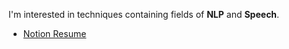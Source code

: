 I'm interested in techniques containing fields of **NLP** and **Speech**.  
- [Notion Resume](https://information.notion.site/Jae-Young-Suh-97352f16e3624766ba267fcc87bac966)
